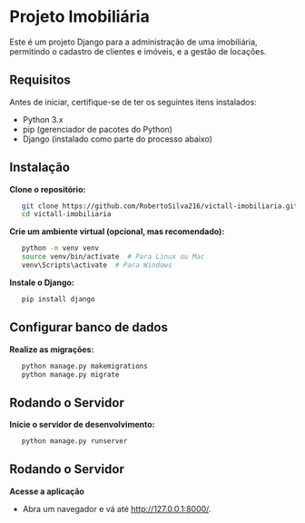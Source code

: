 # Projeto Imobiliária

Este é um projeto Django para a administração de uma imobiliária, permitindo o cadastro de clientes e imóveis, e a gestão de locações.

## Requisitos

Antes de iniciar, certifique-se de ter os seguintes itens instalados:

- Python 3.x
- pip (gerenciador de pacotes do Python)
- Django (instalado como parte do processo abaixo)

## Instalação

**Clone o repositório:**

```bash
   git clone https://github.com/RobertoSilva216/victall-imobiliaria.git
   cd victall-imobiliaria
```

**Crie um ambiente virtual (opcional, mas recomendado):**

```bash
   python -m venv venv
   source venv/bin/activate  # Para Linux ou Mac
   venv\Scripts\activate  # Para Windows
```
**Instale o Django:**

```bash
   pip install django
```

## Configurar banco de dados

**Realize as migrações:**

```bash
   python manage.py makemigrations
   python manage.py migrate
```

## Rodando o Servidor

**Inicie o servidor de desenvolvimento:**

```bash
   python manage.py runserver
```

## Rodando o Servidor
**Acesse a aplicação**

- Abra um navegador e vá até http://127.0.0.1:8000/.